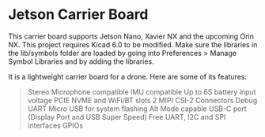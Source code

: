 # Jetson Carrier Board

This carrier board supports Jetson Nano, Xavier NX and the upcoming Orin NX.
This project requires Kicad 6.0 to be modified. Make sure the libraries in the lib/symbols folder are loaded by going into Preferences > Manage Symbol Libraries and by adding the libraries.

It is a lightweight carrier board for a drone. Here are some of its features:
> Stereo Microphone compatible
> IMU compatible
> Up to 6S battery input voltage
> PCIE NVME and WiFi/BT slots
> 2 MIPI CSI-2 Connectors
> Debug UART
> Micro USB for system flashing
> Alt Mode capable USB-C port (Display Port and USB Super Speed)
> Free UART, I2C and SPI interfaces
> GPIOs
